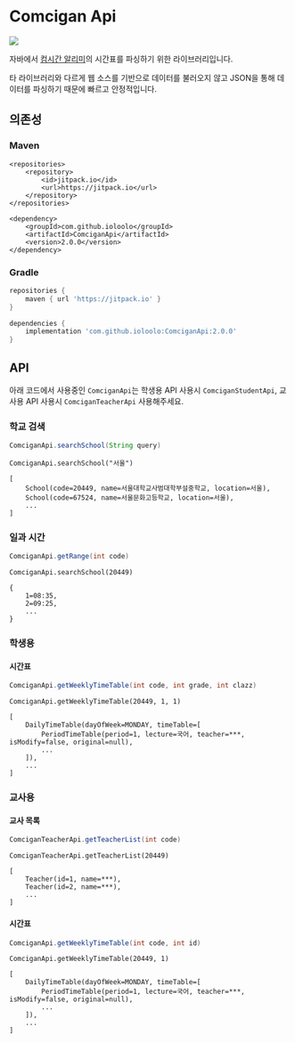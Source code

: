 # Comcigan Api
[![](https://jitpack.io/v/ioloolo/ComciganApi.svg)](https://jitpack.io/#ioloolo/ComciganApi)

자바에서 [컴시간 알리미](http://xn--s39aj90b0nb2xw6xh.kr/)의 시간표를 파싱하기 위한 라이브러리입니다.

타 라이브러리와 다르게 웹 소스를 기반으로 데이터를 불러오지 않고 JSON을 통해 데이터를 파싱하기 때문에 빠르고 안정적입니다.

## 의존성
### Maven
```maven
<repositories>
    <repository>
        <id>jitpack.io</id>
        <url>https://jitpack.io</url>
    </repository>
</repositories>

<dependency>
    <groupId>com.github.ioloolo</groupId>
    <artifactId>ComciganApi</artifactId>
    <version>2.0.0</version>
</dependency>
```
### Gradle
```groovy
repositories {
    maven { url 'https://jitpack.io' }
}

dependencies {
    implementation 'com.github.ioloolo:ComciganApi:2.0.0'
}
```

## API
아래 코드에서 사용중인 `ComciganApi`는 학생용 API 사용시 `ComciganStudentApi`, 교사용 API 사용시 `ComciganTeacherApi` 사용해주세요.



### 학교 검색
```java
ComciganApi.searchSchool(String query)
```
```
ComciganApi.searchSchool("서울")

[
    School(code=20449, name=서울대학교사범대학부설중학교, location=서울),
    School(code=67524, name=서울문화고등학교, location=서울),
    ...
]
```

### 일과 시간
```java
ComciganApi.getRange(int code)
```
```
ComciganApi.searchSchool(20449)

{
    1=08:35,
    2=09:25,
    ...
}
```

### 학생용
#### 시간표
```java
ComciganApi.getWeeklyTimeTable(int code, int grade, int clazz)
```
```
ComciganApi.getWeeklyTimeTable(20449, 1, 1)

[
    DailyTimeTable(dayOfWeek=MONDAY, timeTable=[
        PeriodTimeTable(period=1, lecture=국어, teacher=***, isModify=false, original=null),
        ...
    ]),
    ...
]
```

### 교사용
#### 교사 목록
```java
ComciganTeacherApi.getTeacherList(int code)
```
```
ComciganTeacherApi.getTeacherList(20449)

[
    Teacher(id=1, name=***),
    Teacher(id=2, name=***),
    ...
]
```

#### 시간표
```java
ComciganApi.getWeeklyTimeTable(int code, int id)
```
```
ComciganApi.getWeeklyTimeTable(20449, 1)

[
    DailyTimeTable(dayOfWeek=MONDAY, timeTable=[
        PeriodTimeTable(period=1, lecture=국어, teacher=***, isModify=false, original=null),
        ...
    ]),
    ...
]
```